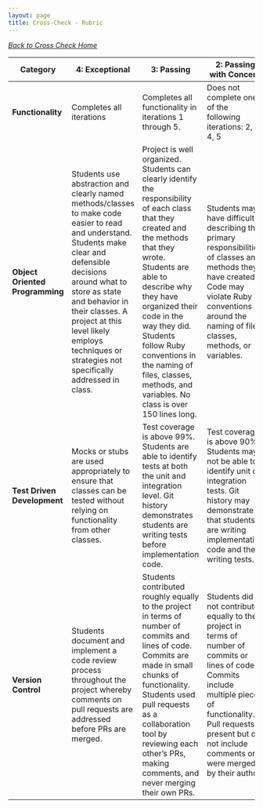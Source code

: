 ```yaml
---
layout: page
title: Cross-Check - Rubric
---
```


_[Back to Cross Check Home](./index)_

| Category | **4: Exceptional** | **3: Passing** | **2: Passing with Concern** | **1: Failing** |
| -------- | ------------------------------ | ------------------------- | ------------------------- | ------------------------------ |
| **Functionality** | Completes all iterations | Completes all functionality in iterations 1 through 5. | Does not complete one of the following iterations: 2, 3, 4, 5 | Does not complete two or more of the following: iterations 1, 2, 3, 4, 5|
| **Object Oriented Programming** | Students use abstraction and clearly named methods/classes to make code easier to read and understand. Students make clear and defensible decisions around what to store as state and behavior in their classes. A project at this level likely employs techniques or strategies not specifically addressed in class. | Project is well organized. Students can clearly identify the responsibility of each class that they created and the methods that they wrote. Students are able to describe why they have organized their code in the way they did. Students follow Ruby conventions in the naming of files, classes, methods, and variables. No class is over 150 lines long. | Students may have difficulty describing the primary responsibilities of classes and methods they have created. Code may violate Ruby conventions around the naming of files, classes, methods, or variables. | Students have difficulty explaining the reason they have organized their code in the way that they did. They may have few files that seem to be doing the vast majority of the work in the project, and have not drawn clear lines between the responsibilities of different classes they have created. |
| **Test Driven Development** | Mocks or stubs are used appropriately to ensure that classes can be tested without relying on functionality from other classes. | Test coverage is above 99%. Students are able to identify tests at both the unit and integration level. Git history demonstrates students are writing tests before implementation code. | Test coverage is above 90%. Students may not be able to identify unit or integration tests. Git history may demonstrate that students are writing implementation code and then writing tests. | Test coverage is below 90%. |
| **Version Control** | Students document and implement a code review process throughout the project whereby comments on pull requests are addressed before PRs are merged. | Students contributed roughly equally to the project in terms of number of commits and lines of code. Commits are made in small chunks of functionality. Students used pull requests as a collaboration tool by reviewing each other’s PRs, making comments, and never merging their own PRs. | Students did not contribute equally to the project in terms of number of commits or lines of code. Commits include multiple pieces of functionality. Pull requests present but do not include comments or were merged by their author. | Less than 10 commits. No pull requests. Code is not hosted on the master branch of a Github repository. |
